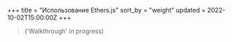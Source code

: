 +++
title = "Использование Ethers.js"
sort_by = "weight"
updated = 2022-10-02T15:00:00Z
+++

>\('Walkthrough' in progress\)



